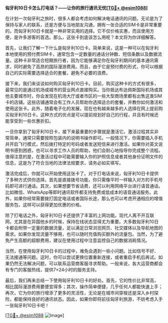 **匈牙利10日卡怎么打电话？——让你的旅行通讯无忧[[TG💪+ @esim1088](https://t.me/s/esim1088)]**

在计划一次匈牙利之旅时，很多人都会考虑如何解决电话通讯的问题。无论是为了保持与家人的联系，还是方便与当地朋友沟通，拥有一张合适的SIM卡是非常重要的。而匈牙利10日卡就是一种非常实用的选择。它不仅价格实惠，而且使用方便，是许多游客的首选。那么，这张卡到底该怎么用呢？本文将为你详细解答。

首先，让我们了解一下什么是匈牙利10日卡。简单来说，这是一种可以在匈牙利本地使用的预付费SIM卡，通常包含一定数量的通话分钟数、短信条数以及数据流量。这种卡非常适合短期旅行者，因为它能够满足你在匈牙利期间的基本通讯需求，同时避免了高昂的国际漫游费用。而且，由于它是预付费的形式，你可以根据自己的实际需要选择适合的套餐，避免不必要的浪费。

接下来，我们来谈谈如何购买匈牙利10日卡。目前，购买这种卡的方式有很多，最常见的是通过机场或城市的营业网点直接购买。当你抵达布达佩斯国际机场或其他主要城市时，你会发现在机场大厅或者市区的一些大型商场里都有出售这类SIM卡的店铺。这些店铺通常会有工作人员帮助你选择适合的套餐，并教你如何激活和使用这张卡。此外，随着电子化的发展，现在也有越来越多的人选择在网上提前购买匈牙利10日卡。这种方式的优点是可以提前规划好自己的行程，并且有时候还能享受到一些优惠折扣。

一旦你拿到了匈牙利10日卡，接下来最重要的步骤就是激活它。激活过程其实非常简单，通常只需要按照包装内的说明书操作即可。一般情况下，你需要插入手机并开启飞行模式，然后拨打特定的号码或者发送短信来进行激活。如果你对英文说明书感到困惑，也可以寻求工作人员的帮助，他们会耐心地指导你完成整个流程。值得注意的是，在激活过程中可能需要输入你的护照信息或者其他身份证明文件的信息，这是为了符合当地的法律法规要求，请务必如实填写。

激活完成后，你就可以开始使用这张卡了。对于打电话来说，匈牙利10日卡提供了多种方式供你选择。首先是直接拨号功能，你只需像平时一样输入对方的手机号码即可进行通话。其次，如果想要节省话费，还可以利用网络平台进行语音通话。比如微信、WhatsApp等即时通讯软件都支持免费或低成本的语音通话服务。此外，如果你经常需要拨打固定电话或者国际长途，那么也可以考虑开通相应的增值服务包，这样可以获得更加优惠的价格。

除了打电话之外，匈牙利10日卡还提供了丰富的上网功能。现代人离不开互联网，尤其是在异国他乡的时候，保持在线状态显得尤为重要。大多数匈牙利10日卡都会附带一定量的数据流量，足以满足日常浏览网页、社交媒体以及导航地图的需求。如果你发现流量不够用，也可以随时充值购买额外的流量包。当然，为了避免产生高额的超额费用，建议在使用过程中注意监控自己的数据消耗情况。

当然，在使用匈牙利10日卡的过程中，难免会遇到一些小问题。比如信号不好、无法接通等问题。这时，你可以尝试更换位置重新连接，或者重启手机后再试。如果仍然无法解决问题，可以联系运营商客服寻求帮助。一般来说，各大运营商都会有专门的客服热线，提供7×24小时的服务支持。

最后，我们再来总结一下使用匈牙利10日卡的好处。首先，它的性价比非常高，相比国际漫游费用要便宜得多；其次，操作简单便捷，几乎任何人都能快速上手；再次，它为你的旅行增添了更多的灵活性，无论是在城市间穿梭还是深入乡村探险，都能保持良好的通讯状态。因此，如果你即将前往匈牙利旅游，不妨考虑入手一张匈牙利10日卡吧！

[[TG💪+ @esim1088](https://t.me/s/esim1088) ![Image](https://i.postimg.cc/4NQfJmqS/Snipaste-2025-05-13-00-14-12.png)]